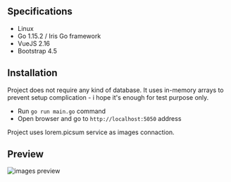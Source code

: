 ## Specifications

- Linux
- Go 1.15.2 / Iris Go framework
- VueJS 2.16
- Bootstrap 4.5

## Installation

Project does not require any kind of database. It uses in-memory arrays to prevent setup complication - i hope it's enough for test purpose only.

- Run `go run main.go` command
- Open browser and go to `http://localhost:5050` address 

Project uses lorem.picsum service as images connaction.

## Preview
![images preview](https://i.imgur.com/AE5wIT7.png)
